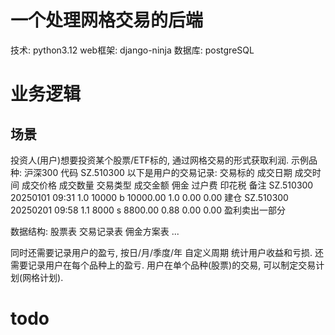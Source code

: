 # 一个处理网格交易的后端

技术: python3.12
web框架: django-ninja
数据库: postgreSQL


# 业务逻辑
## 场景
投资人(用户)想要投资某个股票/ETF标的, 通过网格交易的形式获取利润.
示例品种: 沪深300 代码 SZ.510300
以下是用户的交易记录:
交易标的 成交日期 成交时间 成交价格 成交数量 交易类型 成交金额 佣金 过户费 印花税 备注 
SZ.510300 20250101 09:31 1.0  10000 b 10000.00 1.0  0.00 0.00 建仓 
SZ.510300 20250201 09:58 1.1  8000 s 8800.00 0.88 0.00 0.00 盈利卖出一部分


数据结构:
股票表
交易记录表
佣金方案表
...

同时还需要记录用户的盈亏, 按日/月/季度/年 自定义周期 统计用户收益和亏损.
还需要记录用户在每个品种上的盈亏.
用户在单个品种(股票)的交易, 可以制定交易计划(网格计划).

# todo
